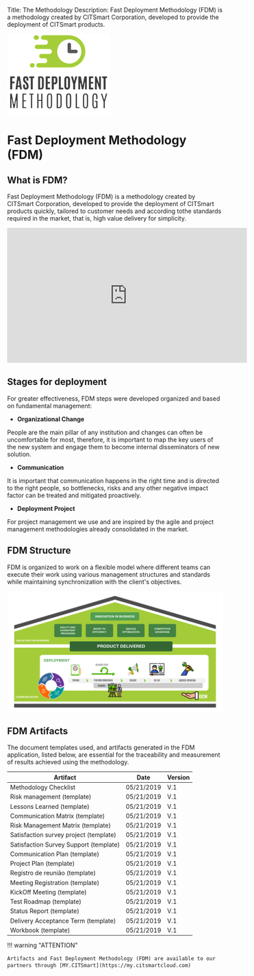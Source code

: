 Title: The Methodology
Description: Fast Deployment Methodology (FDM) is a methodology created by CITSmart Corporation, developed to provide the deployment of CITSmart products.

![FDM](img/fmd_icone_t.png)

Fast Deployment Methodology (FDM)
==================================

What is FDM?
--------------

Fast Deployment Methodology (FDM) is a methodology created by CITSmart Corporation,
developed to provide the deployment of CITSmart products quickly, tailored to customer 
needs and according tothe standards required in the market, that is, high value delivery 
for simplicity. 

<iframe width="560" height="315" src="https://www.youtube.com/embed/KOobnLXaTMo" frameborder="0" allow="accelerometer; autoplay; encrypted-media; gyroscope; picture-in-picture" allowfullscreen></iframe>
    
Stages for deployment
------------------------

For greater effectiveness, FDM steps were developed organized
and based on fundamental management:

-   **Organizational Change**

People are the main pillar of any institution and changes can often be uncomfortable
for most, therefore, it is important to map the key users of the new system and engage 
them to become internal disseminators of new solution.

-   **Communication**

It is important that communication happens in the right time and is directed to the
right people, so bottlenecks, risks and any other negative impact factor can be 
treated and mitigated proactively.

-   **Deployment Project**

 For project management we use and are inspired by the agile and project
 management methodologies already consolidated in the market.
 
FDM Structure
----------------
 
 FDM is organized to work on a flexible model where different teams can
 execute their work using various management structures and standards 
 while maintaining synchronization with the client's objectives. 
 
 ![Structure](img/us-fdm-fig-03@2x.png)
 
FDM Artifacts
----------------
 
 The document templates used, and artifacts generated in the FDM application,
 listed below, are essential for the traceability and measurement of results
 achieved using the methodology. 
 
| Artifact                                  | Date       | Version |
|-------------------------------------------|------------|--------|
| Methodology Checklist                     | 05/21/2019 | V.1    |
| Risk management (template)                | 05/21/2019 | V.1    |
| Lessons Learned (template)                | 05/21/2019 | V.1    |
| Communication Matrix (template)           | 05/21/2019 | V.1    |
| Risk Management Matrix (template)         | 05/21/2019 | V.1    |
| Satisfaction survey project (template)    | 05/21/2019 | V.1    |
| Satisfaction Survey Support (template)    | 05/21/2019 | V.1    |
| Communication Plan (template)             | 05/21/2019 | V.1    |
| Project Plan (template)                   | 05/21/2019 | V.1    |
| Registro de reunião (template)            | 05/21/2019 | V.1    |
| Meeting Registration (template)           | 05/21/2019 | V.1    |
| KickOff Meeting (template)                | 05/21/2019 | V.1    |
| Test Roadmap (template)                   | 05/21/2019 | V.1    |
| Status Report (template)                  | 05/21/2019 | V.1    |
| Delivery Acceptance Term (template)       | 05/21/2019 | V.1    |
| Workbook (template)                       | 05/21/2019 | V.1    | 
 
!!! warning "ATTENTION"

    Artifacts and Fast Deployment Methodology (FDM) are available to our 
    partners through [MY.CITSmart](https://my.citsmartcloud.com)
 
 

 
